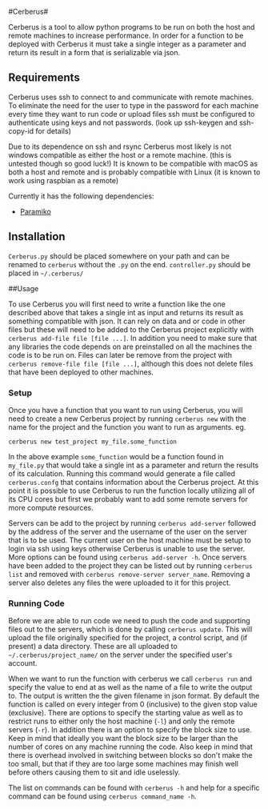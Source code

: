 #Cerberus#

Cerberus is a tool to allow python programs to be run on both the host and remote machines to increase performance.  In order for a function to be deployed with Cerberus it must take a single integer as a parameter and return its result in a form that is serializable via json.

## Requirements
Cerberus uses ssh to connect to and communicate with remote machines.  To eliminate the need for the user to type in the password for each machine every time they want to run code or upload files ssh must be configured to authenticate using keys and not passwords.  (look up ssh-keygen and ssh-copy-id for details)

Due to its dependence on ssh and rsync Cerberus most likely is not windows compatible as either the host or a remote machine.  (this is untested though so good luck!)  It is known to be compatible with macOS as both a host and remote and is probably compatible with Linux (it is known to work using raspbian as a remote)

Currently it has the following dependencies:

- [Paramiko](http://www.paramiko.org/)

## Installation
`Cerberus.py` should be placed somewhere on your path and can be renamed to `cerberus` without the `.py` on the end.  `controller.py` should be placed in `~/.cerberus/`

##Usage

To use Cerberus you will first need to write a function like the one described above that takes a single int as input and returns its result as something compatible with json.  It can rely on data and or code in other files but these will need to be added to the Cerberus project explicitly with `cerberus add-file file [file ...]`.  In addition you need to make sure that any libraries the code depends on are preinstalled on all the machines the code is to be run on.  Files can later be remove from the project with `cerberus remove-file file [file ...]`, although this does not delete files that have been deployed to other machines.

### Setup
Once you have a function that you want to run using Cerberus, you will need to create a new Cerberus project by running `cerberus new` with the name for the project and the function you want to run as arguments. eg.
```
cerberus new test_project my_file.some_function
```
In the above example `some_function` would be a function found in `my_file.py` that would take a single int as a parameter and return the results of its calculation.  Running this command would generate a file called `cerberus.confg` that contains information about the Cerberus project.  At this point it is possible to use Cerberus to run the function locally utilizing all of its CPU cores but first we probably want to add some remote servers for more compute resources.

Servers can be add to the project by running `cerberus add-server` followed by the address of the server and the username of the user on the server that is to be used.  The current user on the host machine must be setup to login via ssh using keys otherwise Cerberus is unable to use the server.  More options can be found using `cerberus add-server -h`.  Once servers have been added to the project they can be listed out by running `cerberus list` and removed with `cerberus remove-server server_name`.  Removing a server also deletes any files the were uploaded to it for this project.

### Running Code

Before we are able to run code we need to push the code and supporting files out to the servers, which is done by calling `cerberus update`.  This will upload the file originally specified for the project, a control script, and (if present) a data directory.  These are all uploaded to `~/.cerberus/project_name/` on the server under the specified user's account.

When we want to run the function with cerberus we call `cerberus run` and specify the value to end at as well as the name of a file to write the output to.  The output is written the the given filename in json format.  By default the function is called on every integer from 0 (inclusive) to the given stop value (exclusive).  There are options to specify the starting value as well as to restrict runs to either only the host machine (`-l`) and only the remote servers (`-r`).  In addition there is an option to specify the block size to use.  Keep in mind that ideally you want the block size to be larger than the number of cores on any machine running the code.  Also keep in mind that there is overhead involved in switching between blocks so don't make the too small, but that if they are too large some machines may finish well before others causing them to sit and idle uselessly.

The list on commands can be found with `cerberus -h` and help for a specific command can be found using `cerberus command_name -h`.
